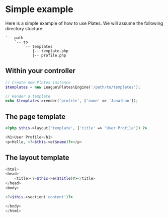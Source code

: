 # Simple example

Here is a simple example of how to use Plates. We will assume the following directory stucture:

```
`-- path
    `-- to
        `-- templates
            |-- template.php
            |-- profile.php
```

## Within your controller

```php
// Create new Plates instance
$templates = new League\Plates\Engine('/path/to/templates');

// Render a template
echo $templates->render('profile', ['name' => 'Jonathan']);
```

## The page template

```php title="profile.php"
<?php $this->layout('template', ['title' => 'User Profile']) ?>

<h1>User Profile</h1>
<p>Hello, <?=$this->e($name)?></p>
```

## The layout template

```php title="template.php"
<html>
<head>
    <title><?=$this->e($title)?></title>
</head>
<body>

<?=$this->section('content')?>

</body>
</html>
```